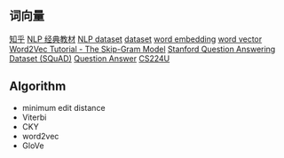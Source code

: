 
## 词向量
[知乎]( https://zhuanlan.zhihu.com/p/26306795)
[NLP 经典教材](https://zhuanlan.zhihu.com/p/66870647)
[NLP dataset](https://github.com/niderhoff/nlp-datasets)
[dataset](https://www.jianshu.com/p/b1d8f42654dd)
[word embedding](http://colah.github.io/posts/2014-07-NLP-RNNs-Representations/)
[word vector](https://blog.acolyer.org/2016/04/21/the-amazing-power-of-word-vectors/)
[Word2Vec Tutorial - The Skip-Gram Model](http://mccormickml.com/2016/04/19/word2vec-tutorial-the-skip-gram-model/)
[Stanford Question Answering Dataset (SQuAD)](https://rajpurkar.github.io/SQuAD-explorer/)
[Question Answer](https://towardsdatascience.com/nlp-building-a-question-answering-model-ed0529a68c54)
[CS224U](http://web.stanford.edu/class/cs224u/)

## Algorithm
- minimum edit distance
- Viterbi
- CKY
- word2vec
- GloVe